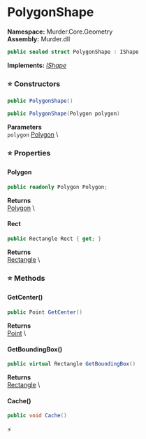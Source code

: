 # PolygonShape

**Namespace:** Murder.Core.Geometry \
**Assembly:** Murder.dll

```csharp
public sealed struct PolygonShape : IShape
```

**Implements:** _[IShape](/Murder/Core/Geometry/IShape.html)_

### ⭐ Constructors
```csharp
public PolygonShape()
```

```csharp
public PolygonShape(Polygon polygon)
```

**Parameters** \
`polygon` [Polygon](/Murder/Core/Geometry/Polygon.html) \

### ⭐ Properties
#### Polygon
```csharp
public readonly Polygon Polygon;
```

**Returns** \
[Polygon](/Murder/Core/Geometry/Polygon.html) \
#### Rect
```csharp
public Rectangle Rect { get; }
```

**Returns** \
[Rectangle](/Murder/Core/Geometry/Rectangle.html) \
### ⭐ Methods
#### GetCenter()
```csharp
public Point GetCenter()
```

**Returns** \
[Point](/Murder/Core/Geometry/Point.html) \

#### GetBoundingBox()
```csharp
public virtual Rectangle GetBoundingBox()
```

**Returns** \
[Rectangle](/Murder/Core/Geometry/Rectangle.html) \

#### Cache()
```csharp
public void Cache()
```



⚡